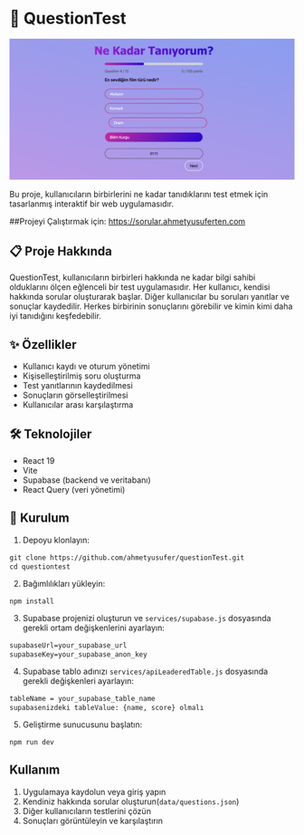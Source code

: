 # 🧠 QuestionTest

![Promotional image](src/assets/questionTest.png)

Bu proje, kullanıcıların birbirlerini ne kadar tanıdıklarını test etmek için tasarlanmış interaktif bir web uygulamasıdır.

##Projeyi Çalıştırmak için: https://sorular.ahmetyusuferten.com

## 📋 Proje Hakkında

QuestionTest, kullanıcıların birbirleri hakkında ne kadar bilgi sahibi olduklarını ölçen eğlenceli bir test uygulamasıdır. Her kullanıcı, kendisi hakkında sorular oluşturarak başlar. Diğer kullanıcılar bu soruları yanıtlar ve sonuçlar kaydedilir. Herkes birbirinin sonuçlarını görebilir ve kimin kimi daha iyi tanıdığını keşfedebilir.

## ✨ Özellikler

- Kullanıcı kaydı ve oturum yönetimi
- Kişiselleştirilmiş soru oluşturma
- Test yanıtlarının kaydedilmesi
- Sonuçların görselleştirilmesi
- Kullanıcılar arası karşılaştırma

## 🛠️ Teknolojiler

- React 19
- Vite
- Supabase (backend ve veritabanı)
- React Query (veri yönetimi)

## 🚀 Kurulum

1. Depoyu klonlayın:
```
git clone https://github.com/ahmetyusufer/questionTest.git
cd questiontest
```

2. Bağımlılıkları yükleyin:
```
npm install
```

3. Supabase projenizi oluşturun ve `services/supabase.js` dosyasında gerekli ortam değişkenlerini ayarlayın:
```
supabaseUrl=your_supabase_url
supabaseKey=your_supabase_anon_key
```
4. Supabase tablo adınızı `services/apiLeaderedTable.js` dosyasında gerekli değişkenleri ayarlayın:
```
tableName = your_supabase_table_name
supabasenizdeki tableValue: {name, score} olmalı 
```

5. Geliştirme sunucusunu başlatın:
```
npm run dev
```

## Kullanım

1. Uygulamaya kaydolun veya giriş yapın
2. Kendiniz hakkında sorular oluşturun(`data/questions.json`)
3. Diğer kullanıcıların testlerini çözün
4. Sonuçları görüntüleyin ve karşılaştırın
